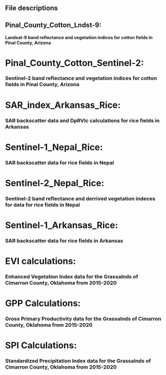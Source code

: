## File descriptions

## Pinal_County_Cotton_Lndst-9:
#### Landsat-9 band reflectance and vegetation indices for cotton fields in Pinal County, Arizona


# Pinal_County_Cotton_Sentinel-2:
### Sentinel-2 band reflectance and vegetation indices for cotton fields in Pinal County, Arizona


# SAR_index_Arkansas_Rice:
### SAR backscatter data and DpRVIc calculations for rice fields in Arkansas


# Sentinel-1_Nepal_Rice:
### SAR backscatter data for rice fields in Nepal


# Sentinel-2_Nepal_Rice: 
### Sentinel-2 band reflectance and derrived vegetation indeces for data for rice fields in Nepal


# Sentinel-1_Arkansas_Rice: 
### SAR backscatter data for rice fields in Arkansas


# EVI calculations: 
### Enhanced Vegetation Index data for the Grassalnds of Cimarron County, Oklahoma from 2015-2020


# GPP Calculations: 
### Gross Primary Productivity data for the Grassalnds of Cimarron County, Oklahoma from 2015-2020


# SPI Calculations: 
### Standardized Precipitation Index data for the Grassalnds of Cimarron County, Oklahoma from 2015-2020
